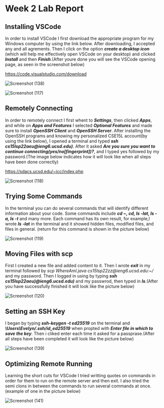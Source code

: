 <h1>Week 2 Lab Report</h1>
<h2>Installing VSCode</h2>
<p>In order to install VSCode I first download the appropriate program for my Windows computer by using the link below.
After downloading, I accepted any and all agrements. 
Then I click on the option <em><strong>create a desktop icon</strong></em> (which will help me effectively open VSCode on your desktop) and 
clicked <em><strong>Install</strong></em> and then <em><strong>Finish</strong></em>.(After youre done you will see the VSCode opening page, as seen in the screenshot below)
</p>

<https://code.visualstudio.com/download>

![Screenshot (138)](https://user-images.githubusercontent.com/103283819/162676067-02a95b0b-5af9-4350-838a-cfa54315b60a.png)

![Screenshot (117)](https://user-images.githubusercontent.com/103283819/162676216-dd614ba8-1430-4bb4-9162-4bc8585fdd9c.png)


<h2>Remotely Connecting</h2>
<p>In order to remotely connect I first whent to <em><strong>Settings</strong></em>, then clicked <em><strong>Apps</strong></em>, and while on <em><strong>Apps and Features</strong></em> I selected <em><strong>Optional Features</strong></em> 
and made sure to install <em><strong>OpenSSH Client</strong></em> and <em><strong>OpenSSH Server</strong></em>. After installing the OpenSSH programs and knowing my personalized CSE15L account(by using the link below), I opened a terminal and typed <em><strong>ssh cs15lsp22aeu@ieng6.ucsd.edu)</strong></em>. After it asked <em><strong>Are you sure you want to continue connecting(yes/no[fingerprint])?</strong></em>,
and I typed yes followed by my password.(The image below indicates how it will look like when all steps have been done correctly)
</p>

<https://sdacs.ucsd.edu/~icc/index.php>

![Screenshot (118)](https://user-images.githubusercontent.com/103283819/162676414-347dece5-60c5-47ad-aa93-6ec899efda22.png)


<h2>Trying Some Commands</h2>
<p>In the terminal you can do several commands that will identify different information about your code. Some commands include <em><strong> cd ~, cd, ls -lat, ls -a, ls -t</strong></em>
 and many more. Each command has its own result, for example,I wrote <em><strong>ls -lat</strong></em> in the terminal and it showed hidden files, modified files, and files in general. (return for this command is shown in the picture below)
</p>


![Screenshot (119)](https://user-images.githubusercontent.com/103283819/162676643-6745ce78-6f1a-4d02-9990-daba52a67555.png)

  
<h2>Moving Files with scp</h2>
<p> First I created a new file and added content to it. Then I wrote <em><strong>exit</strong></em> in my terminal followed by <em><string>scp WhereAmI.java cs15lsp22zz@ieng6.ucsd.edu:~/</strong></em> and my password.
Then I logged in using by typing <em><strong>ssh cs15lsp22aeu)@ieng6.ucsd.edu)</strong></em> and my passwrod, then typed in <em><strong>ls</strong></em>.(After you have successfully finished it will 
look like the picture below)
</p>


![Screenshot (120)](https://user-images.githubusercontent.com/103283819/162676745-fc97e5bc-2f48-480c-a76c-05b53c16ce92.png)

  
<h2>Setting an SSH Key</h2>
 <p> I began by typing <em><strong>ssh-keygen -t ed25519</strong></em> on the terminal and <em><strong>\Users\Evelyn/.ssh/id_ed25519</strong></em> when propted with <em><strong>Enter file in which to save the key</strong></em>. Then i cliked enter 
 each time it asked for a passprase.(After all steps have been completed it will look like the picture below)
 </p>
 
 
 ![Screenshot (139)](https://user-images.githubusercontent.com/103283819/162674941-0d4b81cf-1822-42dd-9cc0-38aeb087c5dd.png)
 
 
 <h2>Optimizing Remote Running</h2>
 <p> Learning the short cuts for VSCode I tried writting quotes on commands in order for them to run on the remote server and then exit. I also tried the semi clons in between the commands to run several commands at once.
  (example of one in the picture below)
  </p>
  
  
![Screenshot (141)](https://user-images.githubusercontent.com/103283819/162677973-dd891b52-dec4-4b83-aacc-a01eb061820f.png)

